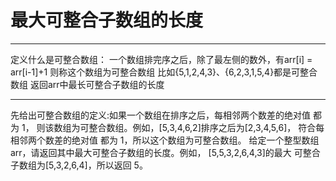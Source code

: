 # 最大可整合子数组的长度


---

定义什么是可整合数组：
一个数组排完序之后，除了最左侧的数外，有arr[i] = arr[i-1]+1
则称这个数组为可整合数组
比如{5,1,2,4,3}、{6,2,3,1,5,4}都是可整合数组
返回arr中最长可整合子数组的长度

---

先给出可整合数组的定义:如果一个数组在排序之后，每相邻两个数差的绝对值 都为 1， 则该数组为可整合数组。例如，[5,3,4,6,2]排序之后为[2,3,4,5,6]， 符合每相邻两个数差的绝对值 都为 1，所以这个数组为可整合数组。 给定一个整型数组 arr，请返回其中最大可整合子数组的长度。例如， [5,5,3,2,6,4,3]的最大 可整合子数组为[5,3,2,6,4]，所以返回 5。

